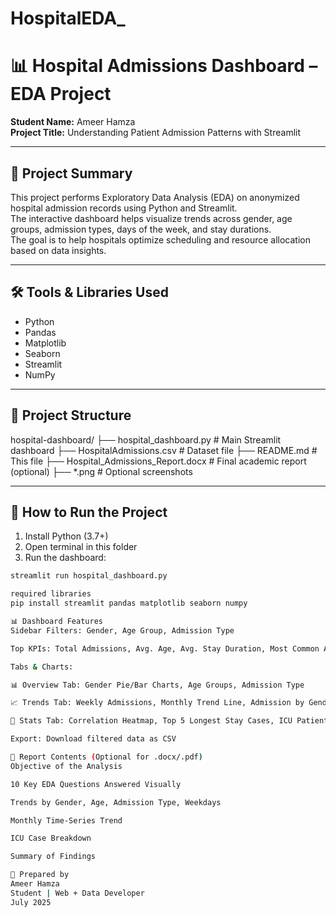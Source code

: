 # HospitalEDA_
# 📊 Hospital Admissions Dashboard – EDA Project

**Student Name:** Ameer Hamza  
**Project Title:** Understanding Patient Admission Patterns with Streamlit

---

## 🧠 Project Summary

This project performs Exploratory Data Analysis (EDA) on anonymized hospital admission records using Python and Streamlit.  
The interactive dashboard helps visualize trends across gender, age groups, admission types, days of the week, and stay durations.  
The goal is to help hospitals optimize scheduling and resource allocation based on data insights.

---

## 🛠 Tools & Libraries Used

- Python
- Pandas
- Matplotlib
- Seaborn
- Streamlit
- NumPy

---

## 📁 Project Structure
hospital-dashboard/
├── hospital_dashboard.py # Main Streamlit dashboard
├── HospitalAdmissions.csv # Dataset file
├── README.md # This file
├── Hospital_Admissions_Report.docx # Final academic report (optional)
├── *.png # Optional screenshots



---

## 🚀 How to Run the Project

1. Install Python (3.7+)
2. Open terminal in this folder
3. Run the dashboard:

```bash
streamlit run hospital_dashboard.py

required libraries
pip install streamlit pandas matplotlib seaborn numpy

📊 Dashboard Features
Sidebar Filters: Gender, Age Group, Admission Type

Top KPIs: Total Admissions, Avg. Age, Avg. Stay Duration, Most Common Age Group & Admission Type

Tabs & Charts:

📊 Overview Tab: Gender Pie/Bar Charts, Age Groups, Admission Type

📈 Trends Tab: Weekly Admissions, Monthly Trend Line, Admission by Gender (Stacked Bar)

🧮 Stats Tab: Correlation Heatmap, Top 5 Longest Stay Cases, ICU Patients Overview

Export: Download filtered data as CSV

📄 Report Contents (Optional for .docx/.pdf)
Objective of the Analysis

10 Key EDA Questions Answered Visually

Trends by Gender, Age, Admission Type, Weekdays

Monthly Time-Series Trend

ICU Case Breakdown

Summary of Findings 

🔖 Prepared by
Ameer Hamza
Student | Web + Data Developer
July 2025
